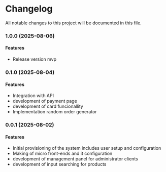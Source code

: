 # Changelog

All notable changes to this project will be documented in this file.

### 1.0.0 (2025-08-06)

#### Features
- Release version mvp

### 0.1.0 (2025-08-04)

#### Features
- Integration with API
- development of payment page
- development of card funcionallity
- Implementation random order generator

### 0.0.1 (2025-08-02)

#### Features
- Initial provisioning of the system includes user setup and configuration
- Making of micro front-ends and it configuration
- development of management panel for administrator clients
- development of input searching for products
